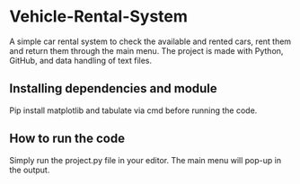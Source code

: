 # Vehicle-Rental-System
A simple car rental system to check the available and rented cars, rent them and return them through the main menu. The project is made with Python, GitHub, and data handling of text files. 


## Installing dependencies and module

Pip install matplotlib and tabulate via cmd before running the code.



## How to run the code

Simply run the project.py file in your editor. The main menu will pop-up in the output.
